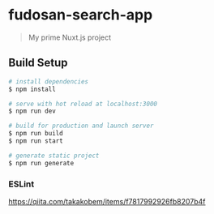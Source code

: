 # fudosan-search-app

> My prime Nuxt.js project

## Build Setup

```bash
# install dependencies
$ npm install

# serve with hot reload at localhost:3000
$ npm run dev

# build for production and launch server
$ npm run build
$ npm run start

# generate static project
$ npm run generate
```

### ESLint
https://qiita.com/takakobem/items/f7817992926fb8207b4f
